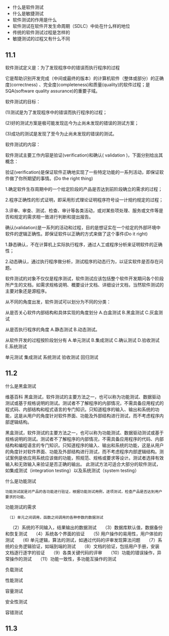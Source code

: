 

# 

* 什么是软件测试
* 什么是敏捷测试
* 软件测试的作用是什么
* 软件测试在软件开发生命周期（SDLC）中处在什么样的地位
* 传统的软件测试过程是怎样的
* 敏捷测试的过程又有什么不同






## 11.1

软件测试定义是：为了发现程序中的错误而执行程序的过程

它是帮助识别开发完成（中间或最终的版本）的计算机软件（整体或部分）的正确度(correctness) 、完全度(completeness)和质量(quality)的软件过程；是SQA(software quality assurance)的重要子域。

软件测试的目标：

(1)测试是为了发现程序中的错误而执行程序的过程；

(2)好的测试方案是极可能发现迄今为止尚未发现的错误的测试方案；

(3)成功的测试是发现了至今为止尚未发现的错误的测试。

软件测试的内容：

软件测试主要工作内容是验证(verification)和确认( validation )，下面分别给出其概念：

验证(verification)是保证软件正确地实现了一些特定功能的一系列活动，即保证软件做了你所期望的事情。(Do the right thing)    

1.确定软件生存周期中的一个给定阶段的产品是否达到前阶段确立的需求的过程；

2.程序正确性的形式证明，即采用形式理论证明程序符号设一计规约规定的过程；

3.评审、审查、测试、检查、审计等各类活动，或对某些项处理、服务或文件等是否和规定的需求相一致进行判断和提出报告。

确认(validation)是一系列的活动和过程，目的是想证实在一个给定的外部环境中软件的逻辑正确性。即保证软件以正确的方式来做了这个事件(Do it right)

1.静态确认，不在计算机上实际执行程序，通过人工或程序分析来证明软件的正确性；

2.动态确认，通过执行程序做分析，测试程序的动态行为，以证实软件是否存在问题。

软件测试的对象不仅仅是程序测试，软件测试应该包括整个软件开发期问各个阶段所产生的文档，如需求规格说明、概要设计文档、详细设计文档，当然软件测试的主要对象还是源程序。

从不同的角度出发，软件测试可以划分为不同的分类：

从是否关心软件内部结构和具体实现的角度划分
A.白盒测试
B.黑盒测试
C.灰盒测试

从是否执行程序的角度
A.静态测试
B.动态测试。

从软件开发的过程按阶段划分有
A.单元测试
B.集成测试
C.确认测试
D.验收测试
E.系统测试



单元测试
集成测试
系统测试
验收测试
回归测试



## 11.2

什么是黑盒测试



维基百科
黑盒测试，软件测试的主要方法之一，也可以称为功能测试、数据驱动测试或基于规格说明的测试。测试者不了解程序的内部情况，不需具备应用程式的程式码、内部结构和程式语言的专门知识。只知道程序的输入、输出和系统的功能，这是从用户的角度针对软件界面、功能及外部结构进行测试，而不考虑程序内部逻辑结构。

黑盒测试，软件测试的主要方法之一，也可以称为功能测试、数据驱动测试或基于规格说明的测试。测试者不了解程序的内部情况，不需具备应用程序的代码、内部结构和编程语言的专门知识。只知道程序的输入、输出和系统的功能，这是从用户的角度针对软件界面、功能及外部结构进行测试，而不考虑程序内部逻辑结构。测试案例是依应用系统应该做的功能，照规范、规格或要求等设计。测试者选择有效输入和无效输入来验证是否正确的输出。
此测试方法可适合大部分的软件测试，如集成测试（integration testing）以及系统测试（system testing）


什么是功能测试

    功能测试就是对产品的各功能进行验证，根据功能测试用例，逐项测试，检查产品是否达到用户要求的功能。




功能测试的需求
     
     （1）单元之间调用，函数之间调用的各种参数的数据测试
     （2）系统的不同输入，结果输出的数据测试
     （3）数据库默认值，数据备份和恢复测试
     （4）系统各个界面的验证
     （5) 用户操作的易用性，用户体验的测试
     （6) 单元逻辑，算法的测试，如通过代码的评审发现算法问题
     （7）系统的业务逻辑验证，如端到端的测试
     （8）文档的验证，包括用户手册，安装文档逐行逐字的验证
     （9）各类关键代码的评审
     （10）功能的错误操作，异常操作的测试
     （11）功能一致性，多功能互操作的测试
     
     
负载测试  

性能测试

容量测试 

安全性测试

容错测试




## 11.3













